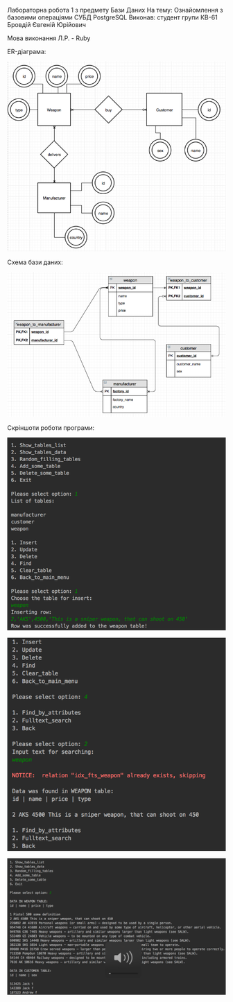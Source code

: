 Лабораторна робота 1 з предмету Бази Даних
На тему: Ознайомлення з базовими операціями СУБД PostgreSQL
Виконав: студент групи КВ-61 Бровдій Євгеній Юрійович 

Мова виконання Л.Р. - Ruby 

ER-діаграма:

![Image alt](https://github.com/ievgeniibrovdii/databases/blob/master/Lab1/screenshots/er_diagram.png)

Схема бази даних: 

![Image alt](https://github.com/ievgeniibrovdii/databases/blob/master/Lab1/screenshots/db_schema.png)

Скріншоти роботи програми:

![Image alt](https://github.com/ievgeniibrovdii/databases/blob/master/Lab1/screenshots/screen1.png)

![Image alt](https://github.com/ievgeniibrovdii/databases/blob/master/Lab1/screenshots/screen2.png)

![Image alt](https://github.com/ievgeniibrovdii/databases/blob/master/Lab1/screenshots/screen3.png)
